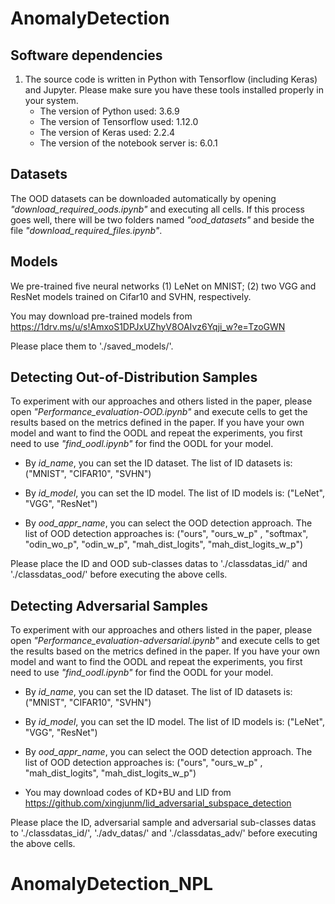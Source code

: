 # AnomalyDetection

## Software dependencies 

1. The source code is written in Python with Tensorflow (including Keras) and Jupyter. Please make sure you have these tools installed properly in your system.
   - The version of Python used: 3.6.9
   - The version of Tensorflow used: 1.12.0
   - The version of  Keras used: 2.2.4
   - The version of the notebook server is: 6.0.1

## Datasets

 The  OOD datasets can be downloaded automatically by opening *"download_required_oods.ipynb"* and executing all cells. If this process goes well, there will be two folders named *"ood_datasets"* and  beside the file *"download_required_files.ipynb"*. 

## Models

We pre-trained five neural networks (1) LeNet on MNIST;  (2) two VGG and ResNet models trained on Cifar10 and SVHN, respectively. 

You may download pre-trained models from 
https://1drv.ms/u/s!AmxoS1DPJxUZhyV8OAIvz6Yqji_w?e=TzoGWN

Please place them to './saved_models/'.

## Detecting Out-of-Distribution Samples

 To experiment with our approaches and others listed in the paper, please open *"Performance_evaluation-OOD.ipynb"* and execute cells to get the results based on the metrics defined in the paper. If you have your own model and want to find the OODL and repeat the experiments, you first need to use *"find_oodl.ipynb"* for find the OODL for your model. 

- By *id_name*, you can set the ID dataset. The list of ID datasets is: ("MNIST", "CIFAR10", "SVHN")

- By *id_model*, you can set the ID model. The list of ID models is: ("LeNet", "VGG", "ResNet")

- By *ood_appr_name*, you can select the OOD detection approach. The list of OOD detection approaches is: ("ours", "ours_w_p" , "softmax", "odin_wo_p", "odin_w_p", "mah_dist_logits", "mah_dist_logits_w_p")

Please place the ID and OOD sub-classes datas  to './classdatas_id/' and './classdatas_ood/'   before  executing the above cells. 

## Detecting Adversarial Samples

 To experiment with our approaches and others listed in the paper, please open *"Performance_evaluation-adversarial.ipynb"* and execute cells to get the results based on the metrics defined in the paper. If you have your own model and want to find the OODL and repeat the experiments, you first need to use *"find_oodl.ipynb"* for find the OODL for your model. 

- By *id_name*, you can set the ID dataset. The list of ID datasets is: ("MNIST", "CIFAR10", "SVHN")

- By *id_model*, you can set the ID model. The list of ID models is: ("LeNet", "VGG", "ResNet")

- By *ood_appr_name*, you can select the OOD detection approach. The list of OOD detection approaches is: ("ours", "ours_w_p" ,  "mah_dist_logits", "mah_dist_logits_w_p")
- You may download codes of KD+BU and LID  from https://github.com/xingjunm/lid_adversarial_subspace_detection

Please place the ID, adversarial  sample and adversarial  sub-classes datas  to './classdatas_id/',  './adv_datas/' and './classdatas_adv/'   before  executing the above cells. 

# AnomalyDetection_NPL
